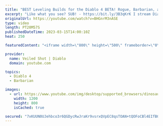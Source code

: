 ```yaml
---
title: "BEST Leveling Builds for the Diablo 4 BETA! Rogue, Barbarian, and Sorcerer!"
excerpt: "Like what you see? SUB! - https://bit.ly/3B3qKrK I stream Diablo! - https://bit.ly/3t5mQut Join Aftershock United!"
originalUrl: https://youtube.com/watch?v=BHGnrM3nASE
type: video
length: PT20M57S
publishedDateTime: 2023-03-15T14:00:10Z
heat: 250

featuredContent: "<iframe width=\"800\" height=\"500\" frameborder=\"0\" src=\"https://www.youtube.com/embed/BHGnrM3nASE\" allow=\"accelerometer; autoplay; encrypted-media; gyroscope; picture-in-picture\" allowfullscreen></iframe>"

provider:
  name: Veiled Shot | Diablo
  domain: youtube.com

topics:
  - Diablo 4
  - Barbarian

images:
  - url: https://www.youtube.com/img/desktop/supported_browsers/dinosaur.png
    width: 1200
    height: 800
    isCached: true

secured: "7xKUUN0UJehbco3r6QGDycRwJraKr9vsrxQVpEC8qsTOAN+tQOFoCBl4EIfB0ydyurfbvyaFxYHOcDtb79ymCpxiMVA1jBtB9TX88PT7IM1yLCKfRiCcTKtWS+MbhP40eFgLCyQaK4MbJww4xz42kW0VzRSRuODJvDvQJbWHnLj/0Jz+fEBv/3/H88xLadyPfRNzLfW6VIfvNKEybGaVhiO6CEMWuxfc8zP4tjEAxmFmDftm5RXec4H+97V7vGF3mrfSNw1gih8Ya0CUBctoUgLYO/JL1JBT8tJW8bza0LHJUGxDdk6afVI82Mp8RVrbc67dP6KgTJyq2F4tcdnbtb6LLl+EUb41xsKh4ZWc0Vn9VCg6J0gphdzBdEV7uxsmdiS137f/KVRl6IyzPfjDpA==;uF8TeR95t63+5IzYmjRFVw=="
---
```


